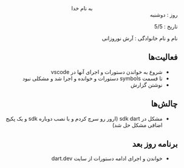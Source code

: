 <div dir="rtl" align="center">
به نام خدا
</div>
<div dir="rtl" align="right">
روز : دوشنبه

تاریخ : 5/5

نام و نام خانوادگی : آرش نوروزانی

## فعالیت‌ها
* شروع به خواندن دستورات و اجرای آنها در vscode
* تا قسمت symbols دستورات و خوانده و اجرا شد و مشکلی نبود
* نوشتن گزارش
## چالش‌ها
* مشکل در sdk dart		(ارور رو سرچ کردم و با نصب دوباره sdk و یک پکیج اضافی مشکل حل شد) 
## برنامه روز بعد
* خواندن و اجرای ادامه دستورات از سایت dart.dev
</div>
